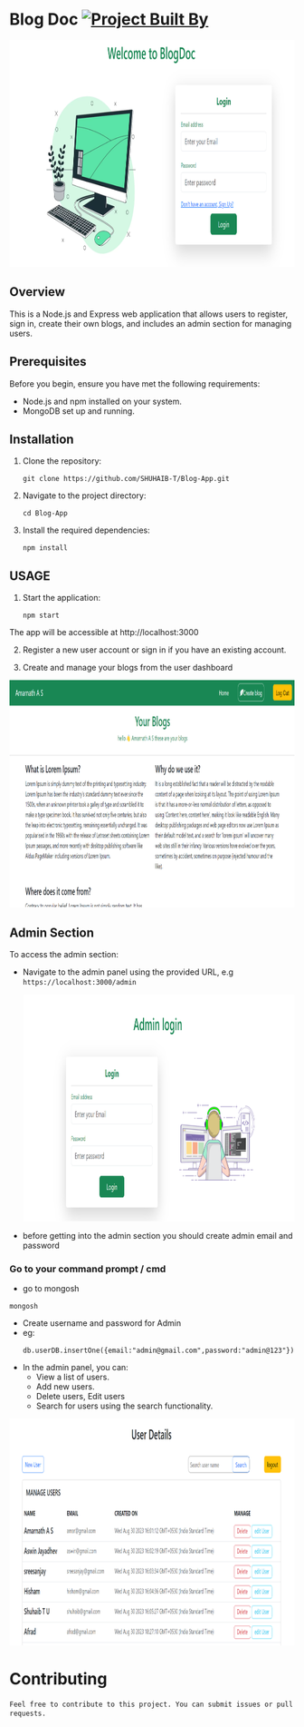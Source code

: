 # Blog Doc [![Project Built By](https://img.shields.io/badge/Project%20Built%20by-%20shuhaib_t_u-brightgreen.svg)](https://shuhaib-t.github.io/)
<p align="center">
  <img height="400" width="auto" src="https://github.com/SHUHAIB-T/Blog-App/blob/master/public/images/login%20page.png">
</p>

## Overview

This is a Node.js and Express web application that allows users to register, sign in, create their own blogs, and includes an admin section for managing users.

## Prerequisites

Before you begin, ensure you have met the following requirements:

- Node.js and npm installed on your system.
- MongoDB set up and running.

## Installation

1. Clone the repository:

   ```
   git clone https://github.com/SHUHAIB-T/Blog-App.git
   ```
2. Navigate to the project directory:
    ```
    cd Blog-App
    ```
3. Install the required dependencies:

    ```
    npm install
    ```
## USAGE
1. Start the application:

    ```
    npm start
    ```
The app will be accessible at http://localhost:3000

2. Register a new user account or sign in if you have an existing account.

3. Create and manage your blogs from the user dashboard
   <p align="center">
  <img height="400" width="auto" src="https://github.com/SHUHAIB-T/Blog-App/blob/master/public/images/home%20Page.png">
</p>

## Admin Section
To access the admin section:
- Navigate to the admin panel using the provided URL, e.g `https://localhost:3000/admin`
  <p align="center">
  <img height="400" width="auto" src="https://github.com/SHUHAIB-T/Blog-App/blob/master/public/images/admin_login.png">
</p>

- before getting into the admin section you should create admin email and password
### Go to your command prompt / cmd
- go to mongosh
 
```
mongosh
```
- Create username and password for Admin
- eg:
    ```
    db.userDB.insertOne({email:"admin@gmail.com",password:"admin@123"})
    ```
- In the admin panel, you can: <br>
  - View a list of users.
  - Add new users.
  - Delete users, Edit users
  - Search for users using the search functionality.
 <p align="center">
  <img height="400" width="auto" src="https://github.com/SHUHAIB-T/Blog-App/blob/master/public/images/admin%20landing%20page.png">
</p>
  
  # Contributing
 	Feel free to contribute to this project. You can submit issues or pull requests.
